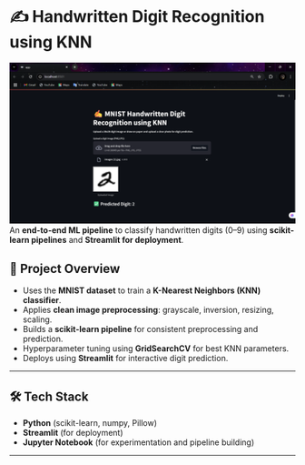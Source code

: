 # ✍️ Handwritten Digit Recognition using KNN
![SS](SS1.png)
An **end-to-end ML pipeline** to classify handwritten digits (0–9) using **scikit-learn pipelines** and **Streamlit for deployment**.

## 🚀 Project Overview

- Uses the **MNIST dataset** to train a **K-Nearest Neighbors (KNN) classifier**.
- Applies **clean image preprocessing**: grayscale, inversion, resizing, scaling.
- Builds a **scikit-learn pipeline** for consistent preprocessing and prediction.
- Hyperparameter tuning using **GridSearchCV** for best KNN parameters.
- Deploys using **Streamlit** for interactive digit prediction.

---

## 🛠️ Tech Stack

- **Python** (scikit-learn, numpy, Pillow)
- **Streamlit** (for deployment)
- **Jupyter Notebook** (for experimentation and pipeline building)

---
